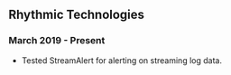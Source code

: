 ## Rhythmic Technologies
### March 2019 - Present
* Tested StreamAlert for alerting on streaming log data.
